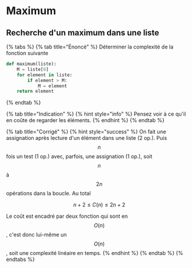 # Maximum

## Recherche d'un maximum dans une liste

{% tabs %}
{% tab title="Énoncé" %}
Déterminer la complexité de la fonction suivante

```python
def maximum(liste):
    M = liste[0]
    for element in liste:
        if element > M:
            M = element
    return element
```
{% endtab %}

{% tab title="Indication" %}
{% hint style="info" %}
Pensez voir à ce qu'il en coûte de regarder les éléments.
{% endhint %}
{% endtab %}

{% tab title="Corrigé" %}
{% hint style="success" %}
On fait une assignation après lecture d'un élément dans une liste \(2 op.\). Puis $$n$$ fois un test \(1 op.\) avec, parfois, une assignation \(1 op.\), soit $$n$$ à $$2n$$ opérations dans la boucle. Au total

$$
n + 2 \leq C(n) \leq  2n + 2
$$

Le coût est encadré par deux fonction qui sont en $$O(n)$$, c'est donc lui-même un $$O(n)$$, soit une complexité linéaire en temps.
{% endhint %}
{% endtab %}
{% endtabs %}

